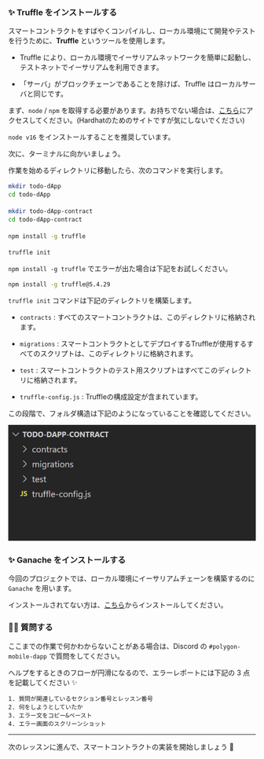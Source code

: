 ### ✨ Truffle をインストールする

スマートコントラクトをすばやくコンパイルし、ローカル環境にて開発やテストを行うために、**Truffle** というツールを使用します。

- Truffle により、ローカル環境でイーサリアムネットワークを簡単に起動し、テストネットでイーサリアムを利用できます。

- 「サーバ」がブロックチェーンであることを除けば、Truffle はローカルサーバと同じです。

まず、`node` / `npm` を取得する必要があります。お持ちでない場合は、[こちら](https://hardhat.org/tutorial/setting-up-the-environment.html)にアクセスしてください。(Hardhatのためのサイトですが気にしないでください)

`node v16` をインストールすることを推奨しています。

次に、ターミナルに向かいましょう。

作業を始めるディレクトリに移動したら、次のコマンドを実行します。

```bash
mkdir todo-dApp
cd todo-dApp

mkdir todo-dApp-contract
cd todo-dApp-contract

npm install -g truffle

truffle init
```

`npm install -g truffle` でエラーが出た場合は下記をお試しください。

```bash
npm install -g truffle@5.4.29
```

`truffle init` コマンドは下記のディレクトリを構築します。

- `contracts` : すべてのスマートコントラクトは、このディレクトリに格納されます。

- `migrations` : スマートコントラクトとしてデプロイするTruffleが使用するすべてのスクリプトは、このディレクトリに格納されます。

- `test` : スマートコントラクトのテスト用スクリプトはすべてこのディレクトリに格納されます。

- `truffle-config.js` : Truffleの構成設定が含まれています。

この段階で、フォルダ構造は下記のようになっていることを確認してください。

![](/public/images/Polygon-Mobile-dApp/section-1/1_1_1.png)

### ✨ Ganache をインストールする

今回のプロジェクトでは、ローカル環境にイーサリアムチェーンを構築するのに `Ganache` を用います。

インストールされてない方は、[こちら](https://trufflesuite.com/ganache/)からインストールしてください。
### 🙋‍♂️ 質問する

ここまでの作業で何かわからないことがある場合は、Discord の `#polygon-mobile-dapp` で質問をしてください。

ヘルプをするときのフローが円滑になるので、エラーレポートには下記の 3 点を記載してください ✨

```
1. 質問が関連しているセクション番号とレッスン番号
2. 何をしようとしていたか
3. エラー文をコピー&ペースト
4. エラー画面のスクリーンショット
```

---

次のレッスンに進んで、スマートコントラクトの実装を開始しましょう 🎉
